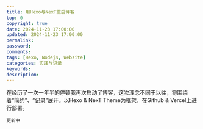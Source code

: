 ```yaml
---
title: 用Hexo与NexT重启博客
top: 0
copyright: true
date: 2024-11-23 17:00:00
updated: 2024-11-23 17:00:00
permalink:
password:
comments:
tags: [Hexo, Nodejs, Website]
categories: 实践与记录
keywords:
description:
---
```

在经历了一次一年半的停顿我再次启动了博客，这次理念不同于以往，将围绕着“简约”、“记录”展开。以Hexo & NexT Theme为框架，在Github & Vercel上进行部署。 
<!--more-->
`更新中`
